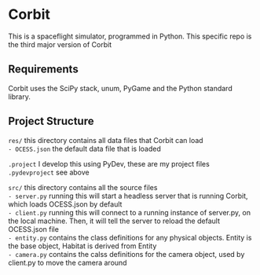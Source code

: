 Corbit
========

This is a spaceflight simulator, programmed in Python. This specific repo is the
third major version of Corbit


Requirements
------------

Corbit uses the SciPy stack, unum, PyGame and the Python standard library.

Project Structure
--------------

`res/`			this directory contains all data files that Corbit can load  
`- OCESS.json`	the default data file that is loaded  

`.project`		I develop this using PyDev, these are my project files  
`.pydevproject`	see above  

`src/`			this directory contains all the source files  
`- server.py`		running this will start a headless server that is running Corbit, which loads OCESS.json by default  
`- client.py`		running this will connect to a running instance of server.py, on the local machine. Then, it will tell the server to reload the default OCESS.json file  
`- entity.py`		contains the class definitions for any physical objects. Entity is the base object, Habitat is derived from Entity  
`- camera.py`		contains the calss definitions for the camera object, used by client.py to move the camera around
